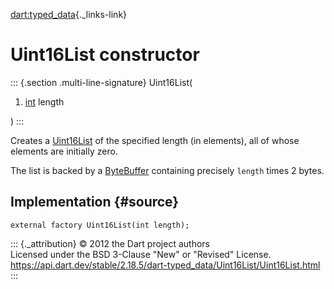 [dart:typed\_data](../../dart-typed_data/dart-typed_data-library){._links-link}

Uint16List constructor
======================

::: {.section .multi-line-signature}
Uint16List(

1.  [int](../../dart-core/int-class) length

)
:::

Creates a [Uint16List](../uint16list-class) of the specified length (in
elements), all of whose elements are initially zero.

The list is backed by a [ByteBuffer](../bytebuffer-class) containing
precisely `length` times 2 bytes.

Implementation {#source}
--------------

``` {.language-dart data-language="dart"}
external factory Uint16List(int length);
```

::: {._attribution}
© 2012 the Dart project authors\
Licensed under the BSD 3-Clause \"New\" or \"Revised\" License.\
<https://api.dart.dev/stable/2.18.5/dart-typed_data/Uint16List/Uint16List.html>
:::
